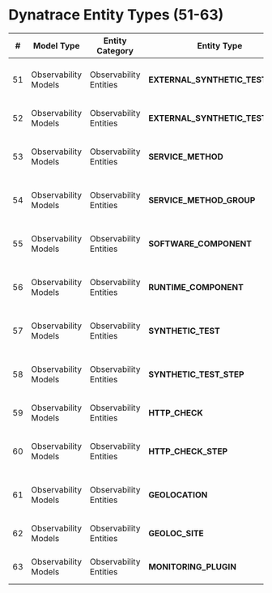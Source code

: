 
# Dynatrace Entity Types (51-63)

| **#** | **Model Type**           | **Entity Category**     | **Entity Type**               | **Description**                               | **Examples**                              |
|-------|--------------------------|-------------------------|--------------------------------|-----------------------------------------------|------------------------------------------|
| 51    | Observability Models     | Observability Entities  | **EXTERNAL_SYNTHETIC_TEST**    | External synthetic monitoring tests.          | API tests, uptime checks                 |
| 52    | Observability Models     | Observability Entities  | **EXTERNAL_SYNTHETIC_TEST_STEP** | Steps within synthetic tests.                | User login workflows                     |
| 53    | Observability Models     | Observability Entities  | **SERVICE_METHOD**             | Individual methods within services.           | Specific API endpoints                   |
| 54    | Observability Models     | Observability Entities  | **SERVICE_METHOD_GROUP**       | Groups of related service methods.            | Grouped REST API methods                 |
| 55    | Observability Models     | Observability Entities  | **SOFTWARE_COMPONENT**         | Components of software for observability.     | Plugins, monitoring libraries            |
| 56    | Observability Models     | Observability Entities  | **RUNTIME_COMPONENT**          | Runtime systems under observation.            | JVM, Python interpreter                  |
| 57    | Observability Models     | Observability Entities  | **SYNTHETIC_TEST**             | Synthetic monitoring of application behavior. | Browser-based user simulations           |
| 58    | Observability Models     | Observability Entities  | **SYNTHETIC_TEST_STEP**        | Steps in synthetic tests.                     | Checkout steps in e-commerce apps        |
| 59    | Observability Models     | Observability Entities  | **HTTP_CHECK**                 | Monitoring HTTP endpoints.                    | Health checks for APIs                   |
| 60    | Observability Models     | Observability Entities  | **HTTP_CHECK_STEP**            | Specific steps in HTTP checks.                | User authentication workflows            |
| 61    | Observability Models     | Observability Entities  | **GEOLOCATION**                | Geographical location-based monitoring.       | User requests from specific zones        |
| 62    | Observability Models     | Observability Entities  | **GEOLOC_SITE**                | Sites monitored by geolocation.               | Data centers, regions                    |
| 63    | Observability Models     | Observability Entities  | **MONITORING_PLUGIN**          | Plugins for enhanced monitoring.              | Dynatrace extensions                     |
